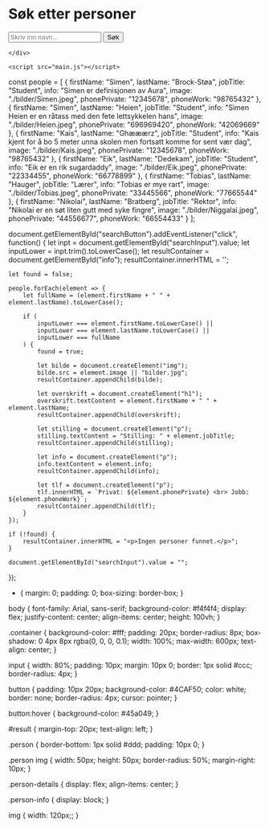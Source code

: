 <!DOCTYPE html>
<html lang="no">
<head>
    <meta charset="UTF-8">
    <meta name="viewport" content="width=device-width, initial-scale=1.0">
    <title>Personer Søk</title>
    <link rel="stylesheet" href="style.css">
</head>
<body>
    <div class="container">
        <h1>Søk etter personer</h1>
        <input type="text" id="searchInput" placeholder="Skriv inn navn...">
        <button id="searchButton">Søk</button>
        <div id="info"></div>
    
    </div>

    <script src="main.js"></script>
</body>
</html>


const people = [
    {
        firstName: "Simen",
        lastName: "Brock-Støa",
        jobTitle: "Student",
        info: "Simen er definisjonen av Aura",
        image: "./bilder/Simen.jpeg",
        phonePrivate: "12345678",
        phoneWork: "98765432"
    },
    {
        firstName: "Simen",
        lastName: "Heien",
        jobTitle: "Student",
        info: "Simen Heien er en råtass med den fete lettsykkelen hans",
        image: "./bilder/Heien.jpeg",
        phonePrivate: "696969420",
        phoneWork: "42069669"
    },
    {
        firstName: "Kais",
        lastName: "Ghææærz",
        jobTitle: "Student",
        info: "Kais kjent for å bo 5 meter unna skolen men fortsatt komme for sent vær dag",
        image: "./bilder/Kais.jpeg",
        phonePrivate: "12345678",
        phoneWork: "98765432"
    },
    {
        firstName: "Eik",
        lastName: "Dedekam",
        jobTitle: "Student",
        info: "Eik er en rik sugardaddy",
        image: "./bilder/Eik.jpeg",
        phonePrivate: "22334455",
        phoneWork: "66778899"
    },
    {
        firstName: "Tobias",
        lastName: "Hauger",
        jobTitle: "Lærer",
        info: "Tobias er mye rart",
        image: "./bilder/Tobias.jpeg",
        phonePrivate: "33445566",
        phoneWork: "77665544"
    },
    {
        firstName: "Nikolai",
        lastName: "Bratberg",
        jobTitle: "Rektor",
        info: "Nikolai er en søt liten gutt med syke fingre",
        image: "./bilder/Niggalai.jpeg",
        phonePrivate: "44556677",
        phoneWork: "66554433"
    }
];


document.getElementById("searchButton").addEventListener("click", function() {
    let inpt = document.getElementById("searchInput").value; 
    let inputLower = inpt.trim().toLowerCase();
    let resultContainer = document.getElementById("info");
    resultContainer.innerHTML = '';

    let found = false;

    people.forEach(element => {
        let fullName = (element.firstName + " " + element.lastName).toLowerCase();

        if (
            inputLower === element.firstName.toLowerCase() ||
            inputLower === element.lastName.toLowerCase() ||
            inputLower === fullName
        ) {
            found = true;

            let bilde = document.createElement("img");
            bilde.src = element.image || "bilder.jpg"; 
            resultContainer.appendChild(bilde);

            let overskrift = document.createElement("h1");
            overskrift.textContent = element.firstName + " " + element.lastName;
            resultContainer.appendChild(overskrift);

            let stilling = document.createElement("p");
            stilling.textContent = "Stilling: " + element.jobTitle;
            resultContainer.appendChild(stilling);

            let info = document.createElement("p");
            info.textContent = element.info;
            resultContainer.appendChild(info);

            let tlf = document.createElement("p");
            tlf.innerHTML = `Privat: ${element.phonePrivate} <br> Jobb: ${element.phoneWork}`;
            resultContainer.appendChild(tlf);
        }
    });

    if (!found) {
        resultContainer.innerHTML = "<p>Ingen personer funnet.</p>";
    }

    document.getElementById("searchInput").value = "";
});

* {
    margin: 0;
    padding: 0;
    box-sizing: border-box;
}

body {
    font-family: Arial, sans-serif;
    background-color: #f4f4f4;
    display: flex;
    justify-content: center;
    align-items: center;
    height: 100vh;
}

.container {
    background-color: #fff;
    padding: 20px;
    border-radius: 8px;
    box-shadow: 0 4px 8px rgba(0, 0, 0, 0.1);
    width: 100%;
    max-width: 600px;
    text-align: center;
}

input {
    width: 80%;
    padding: 10px;
    margin: 10px 0;
    border: 1px solid #ccc;
    border-radius: 4px;
}

button {
    padding: 10px 20px;
    background-color: #4CAF50;
    color: white;
    border: none;
    border-radius: 4px;
    cursor: pointer;
}

button:hover {
    background-color: #45a049;
}

#result {
    margin-top: 20px;
    text-align: left;
}

.person {
    border-bottom: 1px solid #ddd;
    padding: 10px 0;
}

.person img {
    width: 50px;
    height: 50px;
    border-radius: 50%;
    margin-right: 10px;
}

.person-details {
    display: flex;
    align-items: center;
}

.person-info {
    display: block;
}

img {
    width: 120px;;
}
